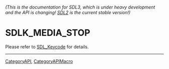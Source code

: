 ###### (This is the documentation for SDL3, which is under heavy development and the API is changing! [SDL2](https://wiki.libsdl.org/SDL2/) is the current stable version!)
# SDLK_MEDIA_STOP

Please refer to [SDL_Keycode](SDL_Keycode) for details.

----
[CategoryAPI](CategoryAPI), [CategoryAPIMacro](CategoryAPIMacro)

